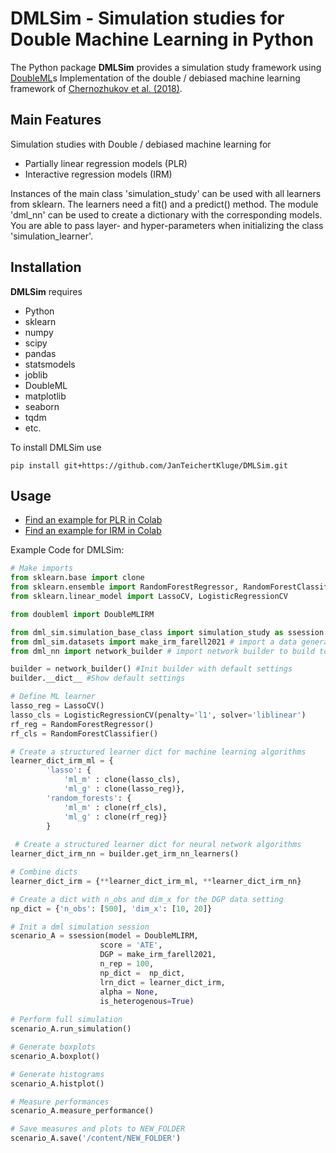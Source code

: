# DMLSim - Simulation studies for Double Machine Learning in Python

The Python package **DMLSim** provides a simulation study framework using [DoubleML](https://github.com/DoubleML/doubleml-for-py)s Implementation of the double / debiased machine learning framework of
[Chernozhukov et al. (2018)](https://doi.org/10.1111/ectj.12097).

## Main Features

Simulation studies with Double / debiased machine learning for 

- Partially linear regression models (PLR)
- Interactive regression models (IRM)

Instances of the main class 'simulation_study' can be used with all learners from sklearn. 
The learners need a fit() and a predict() method.
The module 'dml_nn' can be used to create a dictionary with the corresponding models. 
You are able to pass layer- and hyper-parameters when initializing the class 'simulation_learner'.

## Installation

**DMLSim** requires

- Python
- sklearn
- numpy
- scipy
- pandas
- statsmodels
- joblib
- DoubleML
- matplotlib
- seaborn
- tqdm
- etc.

To install DMLSim use

```
pip install git+https://github.com/JanTeichertKluge/DMLSim.git
```

## Usage
- [Find an example for PLR in Colab](https://colab.research.google.com/drive/1olVJ20onhYEpwWqAbXXmCr83u0JPRAjl?usp=sharing)
- [Find an example for IRM in Colab](https://colab.research.google.com/drive/1LHdHTFZSDweR6jgA7EXoZ1l-vdzAcrj5?usp=sharing)


Example Code for DMLSim:
```python
# Make imports
from sklearn.base import clone
from sklearn.ensemble import RandomForestRegressor, RandomForestClassifier
from sklearn.linear_model import LassoCV, LogisticRegressionCV

from doubleml import DoubleMLIRM

from dml_sim.simulation_base_class import simulation_study as ssession # import simulation session object
from dml_sim.datasets import make_irm_farell2021 # import a data generating process
from dml_nn import network_builder # import network builder to build torch networks wrapped in sklearn syntax using skorch

builder = network_builder() #Init builder with default settings
builder.__dict__ #Show default settings

# Define ML learner
lasso_reg = LassoCV()
lasso_cls = LogisticRegressionCV(penalty='l1', solver='liblinear')
rf_reg = RandomForestRegressor()
rf_cls = RandomForestClassifier()

# Create a structured learner dict for machine learning algorithms
learner_dict_irm_ml = {
        'lasso': {
            'ml_m' : clone(lasso_cls),
            'ml_g' : clone(lasso_reg)},
        'random_forests': {
            'ml_m' : clone(rf_cls),
            'ml_g' : clone(rf_reg)}
        }
  
 # Create a structured learner dict for neural network algorithms
learner_dict_irm_nn = builder.get_irm_nn_learners()      

# Combine dicts
learner_dict_irm = {**learner_dict_irm_ml, **learner_dict_irm_nn}        

# Create a dict with n_obs and dim_x for the DGP data setting
np_dict = {'n_obs': [500], 'dim_x': [10, 20]}

# Init a dml simulation session
scenario_A = ssession(model = DoubleMLIRM, 
                    score = 'ATE',
                    DGP = make_irm_farell2021, 
                    n_rep = 100,
                    np_dict =  np_dict, 
                    lrn_dict = learner_dict_irm, 
                    alpha = None,
                    is_heterogenous=True)
                    
# Perform full simulation
scenario_A.run_simulation()

# Generate boxplots
scenario_A.boxplot()

# Generate histograms
scenario_A.histplot()

# Measure performances
scenario_A.measure_performance()

# Save measures and plots to NEW_FOLDER
scenario_A.save('/content/NEW_FOLDER')
```
